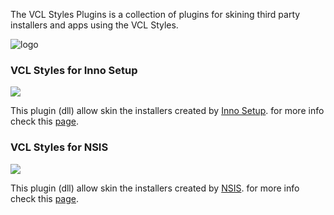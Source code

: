 The VCL Styles Plugins is a collection of plugins for skining third party installers and apps using the VCL Styles.

![logo](https://theroadtodelphi.files.wordpress.com/2014/07/nsis_inno.png)

### VCL Styles for Inno Setup

![](https://github.com/RRUZ/vcl-styles-plugins/blob/master/InnoSetup%20plugin/Images%20Site/output_6Rb98T.gif)


  This plugin (dll) allow skin the installers created by <a href="http://www.jrsoftware.org/isinfo.php">Inno Setup</a>. for more info check this [page](https://github.com/RRUZ/vcl-styles-plugins/wiki/Inno-Setup).

### VCL Styles for NSIS

![](https://github.com/RRUZ/vcl-styles-plugins/blob/master/NSIS%20plugin/Images/output_Jd3n7s.gif)


   This plugin (dll) allow skin the installers created by <a href="http://nsis.sourceforge.net/Main_Page">NSIS</a>. for more info check this [page](https://github.com/RRUZ/vcl-styles-plugins/wiki/NSIS).
